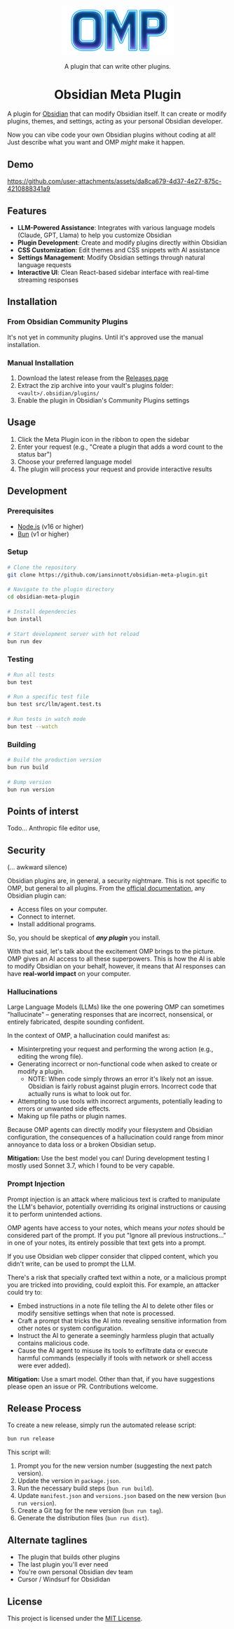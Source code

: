 <p align="center">
  <img src="assets/omp-transparent-512px.png" alt="Obsidian Meta Plugin Logo" width="256"/>
</p>

<p align="center">
  A plugin that can write other plugins.
</p>

<h1 align="center">
  Obsidian Meta Plugin
</h1>

A plugin for [Obsidian](https://obsidian.md) that can modify Obsidian itself. It can create or modify plugins, themes, and settings, acting as your personal Obsidian developer.

Now you can vibe code your own Obsidian plugins without coding at all! Just describe what you want and OMP _might_ make it happen.

## Demo

https://github.com/user-attachments/assets/da8ca679-4d37-4e27-875c-4210888341a9

## Features

- **LLM-Powered Assistance**: Integrates with various language models (Claude, GPT, Llama) to help you customize Obsidian
- **Plugin Development**: Create and modify plugins directly within Obsidian
- **CSS Customization**: Edit themes and CSS snippets with AI assistance
- **Settings Management**: Modify Obsidian settings through natural language requests
- **Interactive UI**: Clean React-based sidebar interface with real-time streaming responses

## Installation

### From Obsidian Community Plugins

It's not yet in community plugins. Until it's approved use the manual installation.

### Manual Installation

1. Download the latest release from the [Releases page](https://github.com/iansinnott/obsidian-meta-plugin/releases)
2. Extract the zip archive into your vault's plugins folder: `<vault>/.obsidian/plugins/`
3. Enable the plugin in Obsidian's Community Plugins settings

## Usage

1. Click the Meta Plugin icon in the ribbon to open the sidebar
2. Enter your request (e.g., "Create a plugin that adds a word count to the status bar")
3. Choose your preferred language model
4. The plugin will process your request and provide interactive results

## Development

### Prerequisites

- [Node.js](https://nodejs.org/) (v16 or higher)
- [Bun](https://bun.sh) (v1 or higher)

### Setup

```bash
# Clone the repository
git clone https://github.com/iansinnott/obsidian-meta-plugin.git

# Navigate to the plugin directory
cd obsidian-meta-plugin

# Install dependencies
bun install

# Start development server with hot reload
bun run dev
```

### Testing

```bash
# Run all tests
bun test

# Run a specific test file
bun test src/llm/agent.test.ts

# Run tests in watch mode
bun test --watch
```

### Building

```bash
# Build the production version
bun run build

# Bump version
bun run version
```

## Points of interst

Todo... Anthropic file editor use,

## Security

(... awkward silence)

Obsidian plugins are, in general, a security nightmare. This is not specific to OMP, but general to all plugins. From the [official documentation](https://help.obsidian.md/plugin-security#Plugin+capabilities), any Obsidian plugin can:

- Access files on your computer.
- Connect to internet.
- Install additional programs.

So, you should be skeptical of **_any plugin_** you install.

With that said, let's talk about the excitement OMP brings to the picture. OMP gives an AI access to all these superpowers. This is how the AI is able to modify Obsidian on your behalf, however, it means that AI responses can have **real-world impact** on your computer.

### Hallucinations

Large Language Models (LLMs) like the one powering OMP can sometimes "hallucinate" – generating responses that are incorrect, nonsensical, or entirely fabricated, despite sounding confident.

In the context of OMP, a hallucination could manifest as:

- Misinterpreting your request and performing the wrong action (e.g., editing the wrong file).
- Generating incorrect or non-functional code when asked to create or modify a plugin.
  - NOTE: When code simply throws an error it's likely not an issue. Obsidian is fairly robust against plugin errors. Incorrect code that actually runs is what to look out for.
- Attempting to use tools with incorrect arguments, potentially leading to errors or unwanted side effects.
- Making up file paths or plugin names.

Because OMP agents can directly modify your filesystem and Obsidian configuration, the consequences of a hallucination could range from minor annoyance to data loss or a broken Obsidian setup.

**Mitigation:** Use the best model you can! During development testing I mostly used Sonnet 3.7, which I found to be very capable.

### Prompt Injection

Prompt injection is an attack where malicious text is crafted to manipulate the LLM's behavior, potentially overriding its original instructions or causing it to perform unintended actions.

OMP agents have access to your notes, which means _your notes_ should be considered part of the prompt. If you put "Ignore all previous instructions..." in one of your notes, its entirely possible that text gets into a prompt.

If you use Obsidian web clipper consider that clipped content, which you didn't write, can be used to prompt the LLM.

There's a risk that specially crafted text within a note, or a malicious prompt you are tricked into providing, could exploit this. For example, an attacker could try to:

- Embed instructions in a note file telling the AI to delete other files or modify sensitive settings when that note is processed.
- Craft a prompt that tricks the AI into revealing sensitive information from other notes or system configuration.
- Instruct the AI to generate a seemingly harmless plugin that actually contains malicious code.
- Cause the AI agent to misuse its tools to exfiltrate data or execute harmful commands (especially if tools with network or shell access were ever added).

**Mitigation:** Use a smart model. Other than that, if you have suggestions please open an issue or PR. Contributions welcome.

## Release Process

To create a new release, simply run the automated release script:

```bash
bun run release
```

This script will:

1.  Prompt you for the new version number (suggesting the next patch version).
2.  Update the version in `package.json`.
3.  Run the necessary build steps (`bun run build`).
4.  Update `manifest.json` and `versions.json` based on the new version (`bun run version`).
5.  Create a Git tag for the new version (`bun run tag`).
6.  Generate the distribution files (`bun run dist`).

## Alternate taglines

- The plugin that builds other plugins
- The last plugin you'll ever need
- You're own personal Obsidian dev team
- Cursor / Windsurf for Obsididan

## License

This project is licensed under the [MIT License](LICENSE).
